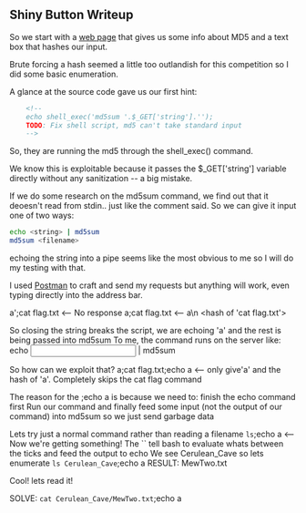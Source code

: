 Shiny Button Writeup
----------------------------------------------
So we start with a [web page](http://webchal.hax.works:1234/4efbc763384086cd91ce2c898110fd8d/index.php) that gives us some info about MD5 and a text box that hashes our input.

Brute forcing a hash seemed a little too outlandish for this competition so I did some basic enumeration.

A glance at the source code gave us our first hint:
```HTML
    <!--
    echo shell_exec('md5sum '.$_GET['string'].'');
    TODO: Fix shell script, md5 can't take standard input 
    -->
```

So, they are running the md5 through the shell_exec() command.

We know this is exploitable because it passes the $_GET['string'] variable directly without any sanitization -- a big mistake.

If we do some research on the md5sum command, we find out that it deoesn't read from stdin.. just like the comment said. So we can give it input one of two ways:
```bash
echo <string> | md5sum
md5sum <filename>
```
echoing the string into a pipe seems like the most obvious to me so I will do my testing with that.

I used [Postman](https://www.getpostman.com/downloads/) to craft and send my requests but anything will work, even typing directly into the address bar.

a';cat flag.txt <-- No response
a;cat flag.txt <-- a\n <hash of 'cat flag.txt'>

So closing the string breaks the script,
we are echoing 'a' and the rest is being passed into md5sum
To me, the command runs on the server like:
    echo <input> | md5sum

So how can we exploit that?
a;cat flag.txt;echo a <-- only give'a' and the hash of 'a'. Completely skips the cat flag command

The reason for the <cmd>;echo a is because we need to:
finish the echo command first
Run our command
and finally feed some input (not the output of our command) into md5sum so we just send garbage data

Lets try just a normal command rather than reading a filename
`ls`;echo a <-- Now we're getting something!
The `` tell bash to evaluate whats between the ticks and feed the output to echo
We see Cerulean_Cave so lets enumerate
`ls Cerulean_Cave`;echo a
RESULT: MewTwo.txt

Cool! lets read it!

SOLVE:
`cat Cerulean_Cave/MewTwo.txt`;echo a
